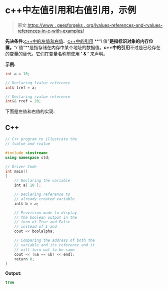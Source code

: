 # c++中左值引用和右值引用，示例

> 原文:[https://www . geesforgeks . org/lvalues-references-and-rvalues-references-in-c-with-examples/](https://www.geeksforgeeks.org/lvalues-references-and-rvalues-references-in-c-with-examples/)

**先决条件:**[c++中的左值和右值](https://www.geeksforgeeks.org/lvalue-and-rvalue-in-c-language/)、[c++中的引用](https://www.geeksforgeeks.org/references-in-c/)
**“l 值”**是指标识对象的内存位置。**“r 值”**是指存储在内存中某个地址的数据值。**c++中的引用**不过是已经存在的变量的替代。它们在变量名称前使用 **' & '** 来声明。

**示例:**

```cpp
int a = 10;

// Declaring lvalue reference
int& lref = a;

// Declaring rvalue reference
int&& rref = 20;
```

下面是左值和右值的实现:

## C++

```cpp
// C++ program to illustrate the
// lvalue and rvalue

#include <iostream>
using namespace std;

// Driver Code
int main()
{
    // Declaring the variable
    int a{ 10 };

    // Declaring reference to
    // already created variable
    int& b = a;

    // Provision made to display
    // the boolean output in the
    // form of True and False
    // instead of 1 and
    cout << boolalpha;

    // Comparing the address of both the
    // variable and its reference and it
    // will turn out to be same
    cout << (&a == &b) << endl;
    return 0;
}
```

**Output:** 

```cpp
true
```